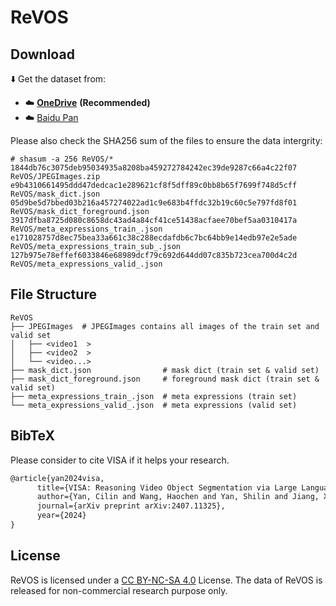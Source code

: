 # ReVOS

## Download

⬇️ Get the dataset from: 

 - ☁️ [**OneDrive**](https://mailsjlueducn-my.sharepoint.com/:f:/g/personal/yancl9918_mails_jlu_edu_cn/Ek3rFeIbNZtAv8kxVxr5n6sBoJZWbVZXHFxWYYxIq7kFKQ?e=Hx2JVd) **(Recommended)**
 - ☁️ [Baidu Pan](https://pan.baidu.com/s/1StuFnJdLnc5wl3MjndSQ_g?pwd=visa)

 Please also check the SHA256 sum of the files to ensure the data intergrity:
 ```
# shasum -a 256 ReVOS/*
1844db76c3075deb95034935a8208ba459272784242ec39de9287c66a4c22f07  ReVOS/JPEGImages.zip
e9b4310661495ddd47dedcac1e289621cf8f5dff89c0bb8b65f7699f748d5cff  ReVOS/mask_dict.json
05d9be5d7bbed03b216a457274022ad1c9e683b4ffdc32b19c60c5e797fd8f01  ReVOS/mask_dict_foreground.json
3917dfba8725d080c8658dc43ad4a84cf41ce51438acfaee70bef5aa0310417a  ReVOS/meta_expressions_train_.json
e171028757d8ec75bea33a661c38c288ecdafdb6c7bc64bb9e14edb97e2e5ade  ReVOS/meta_expressions_train_sub_.json
127b975e78effef6033846e68989dcf79c692d644dd07c835b723cea700d4c2d  ReVOS/meta_expressions_valid_.json
 ```

## File Structure
```
ReVOS
├── JPEGImages  # JPEGImages contains all images of the train set and valid set
│   ├── <video1  >
│   ├── <video2  >
│   └── <video...>
├── mask_dict.json                # mask dict (train set & valid set)
├── mask_dict_foreground.json     # foreground mask dict (train set & valid set)
├── meta_expressions_train_.json  # meta expressions (train set)
└── meta_expressions_valid_.json  # meta expressions (valid set)
```

## BibTeX
Please consider to cite VISA if it helps your research.

```latex
@article{yan2024visa,
      title={VISA: Reasoning Video Object Segmentation via Large Language Models}, 
      author={Yan, Cilin and Wang, Haochen and Yan, Shilin and Jiang, Xiaolong and Hu, Yao and Kang, Guoliang and Xie, Weidi and Gavves, Efstratios},
      journal={arXiv preprint arXiv:2407.11325},
      year={2024}
}
```

## License
ReVOS is licensed under a [CC BY-NC-SA 4.0](https://creativecommons.org/licenses/by-nc-sa/4.0/) License. The data of ReVOS is released for non-commercial research purpose only.
